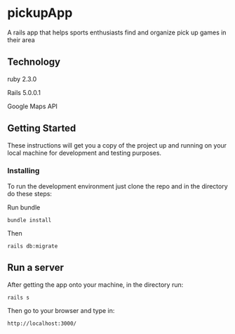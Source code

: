 # pickupApp

A rails app that helps sports enthusiasts find and organize pick up games in their area

## Technology

ruby 2.3.0

Rails 5.0.0.1

Google Maps API

## Getting Started

These instructions will get you a copy of the project up and running on your local machine for development and testing purposes.

### Installing

To run the development environment just clone the repo and in the directory do these steps:

Run bundle

```
bundle install
```

Then

```
rails db:migrate
```

## Run a server

After getting the app onto your machine, in the directory run:

```
rails s
```

Then go to your browser and type in:

```
http://localhost:3000/
```
